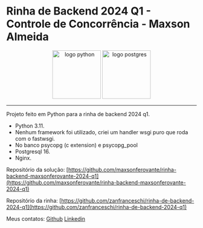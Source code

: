 # Rinha de Backend 2024 Q1 - Controle de Concorrência - Maxson Almeida 

<p align="center">
  <img src="https://upload.wikimedia.org/wikipedia/commons/thumb/c/c3/Python-logo-notext.svg/800px-Python-logo-notext.svg.png" alt="logo python" width="128" height="128">
  <img src="https://upload.wikimedia.org/wikipedia/commons/2/29/Postgresql_elephant.svg" alt="logo postgres" width="128" height="128">
</p>

---

Projeto feito em Python para a rinha de backend 2024 q1.
* Python 3.11.
* Nenhum framework foi utilizado, criei um handler wsgi puro que roda com o fastwsgi.
* No banco psycopg (c extension) e psycopg_pool
* Postgresql 16.
* Nginx.

Repositório da solução: [https://github.com/maxsonferovante/rinha-backend-maxsonferovante-2024-q1](https://github.com/maxsonferovante/rinha-backend-maxsonferovante-2024-q1)

Repositório da rinha: [https://github.com/zanfranceschi/rinha-de-backend-2024-q1](https://github.com/zanfranceschi/rinha-de-backend-2024-q1)


Meus contatos:
[Github](https://github.com/maxsonferovante)
[Linkedin](https://www.linkedin.com/in/maxson-almeida/)
